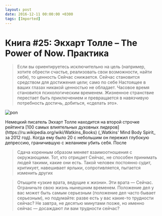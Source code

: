 ```yaml
---
layout: post
date: 2016-12-11 00:00:00 +0300
tags: [Imported]
---
```

# Книга #25: Экхарт Толле – The Power of Now. Практика

> Если вы ориентируетесь исключительно на цель (например, хотите обрести счастье, реализовать свои возможности, найти себя), то ценность Сейчас снижается. Сейчас становится средством для достижения цели; само по себе Настоящее в ваших глазах никакой ценностью не обладает. Часовое время становится психологическим временем. Жизненное странствие перестает быть приключением и превращается в навязчивую потребность достичь, добиться, «сделать это».

![pon](https://vlaim.s3.amazonaws.com/uploads/2016/12/pon.jpeg)

<div class="bm-quote-content-text">Немецкий писатель Экхарт Толле находится на второй строчке рейтинга [100 самых влиятельных духовных лидеров](https://ru.wikipedia.org/wiki/Watkins_Books) (_Watkins' Mind Body Spirit_ за 2012 год). Когда ему было 20 с небольшим он пережил глубокую депрессию, граничившую с желанием убить себя. После</div>

<div class="bm-quote-content-text"></div>

> <div class="bm-quote-content-text">
> 
> <div class="bm-quote-content-text">Сдача коренным образом меняет взаимоотношения с окружающими. Тот, кто отрицает Сейчас, не способен принимать людей такими, какие они есть. Такой человек постоянно судит, критикует, навешивает ярлыки, сопротивляется, пытается изменить других</div>
> 
> </div>

> <div class="bm-quote-content-text">Отыщите «узкие врата, ведущие к жизни». Эти врата — Сейчас. Ограничьте свою жизнь нынешним временем. Положение дел у вас может быть самым серьезным (положение дел часто бывает серьезным), но подумайте: разве есть у вас какие-то трудности сейчас? Не завтра, не десятью минутами позже, но именно сейчас — досаждают ли вам трудности сейчас?</div>
